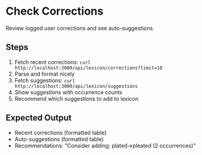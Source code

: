 # Check Corrections

Review logged user corrections and see auto-suggestions.

## Steps
1. Fetch recent corrections: `curl http://localhost:3000/api/lexicon/corrections?limit=10`
2. Parse and format nicely
3. Fetch suggestions: `curl http://localhost:3000/api/lexicon/suggestions`
4. Show suggestions with occurrence counts
5. Recommend which suggestions to add to lexicon

## Expected Output
- Recent corrections (formatted table)
- Auto-suggestions (formatted table)
- Recommendations: "Consider adding: plated→pleated (2 occurrences)"
